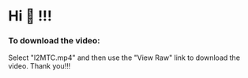 # Hi 👋 !!!
### To download the video:
Select "I2MTC.mp4" and then use the "View Raw" link to download the video.
Thank you!!!
